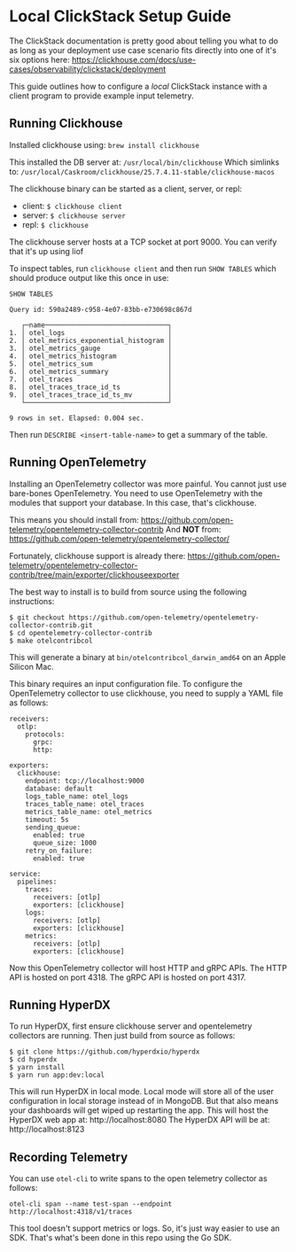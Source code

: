 Local ClickStack Setup Guide
==================

The ClickStack documentation is pretty good about telling you what to do as long as your deployment use case scenario fits directly into one of it's six options here: https://clickhouse.com/docs/use-cases/observability/clickstack/deployment

This guide outlines how to configure a *local* ClickStack instance with a client program to provide example input telemetry.

Running Clickhouse
------------------

Installed clickhouse using:
`brew install clickhouse`

This installed the DB server at: `/usr/local/bin/clickhouse`
Which simlinks to: `/usr/local/Caskroom/clickhouse/25.7.4.11-stable/clickhouse-macos`

The clickhouse binary can be started as a client, server, or repl:
- client: `$ clickhouse client`
- server: `$ clickhouse server`
- repl: `$ clickhouse`

The clickhouse server hosts at a TCP socket at port 9000. You can verify that it's up using liof

To inspect tables, run `clickhouse client` and then run `SHOW TABLES` which should produce output like this once in use:
```
SHOW TABLES

Query id: 590a2489-c958-4e07-83bb-e730698c867d

   ┌─name───────────────────────────────┐
1. │ otel_logs                          │
2. │ otel_metrics_exponential_histogram │
3. │ otel_metrics_gauge                 │
4. │ otel_metrics_histogram             │
5. │ otel_metrics_sum                   │
6. │ otel_metrics_summary               │
7. │ otel_traces                        │
8. │ otel_traces_trace_id_ts            │
9. │ otel_traces_trace_id_ts_mv         │
   └────────────────────────────────────┘

9 rows in set. Elapsed: 0.004 sec.
```

Then run `DESCRIBE <insert-table-name>` to get a summary of the table.



Running OpenTelemetry
------------------

Installing an OpenTelemetry collector was more painful. You cannot just use bare-bones OpenTelemetry. You need to use OpenTelemetry with the modules that support your database. In this case, that's clickhouse.

This means you should install from: https://github.com/open-telemetry/opentelemetry-collector-contrib
And **NOT** from: https://github.com/open-telemetry/opentelemetry-collector/

Fortunately, clickhouse support is already there: https://github.com/open-telemetry/opentelemetry-collector-contrib/tree/main/exporter/clickhouseexporter

The best way to install is to build from source using the following instructions: 
```
$ git checkout https://github.com/open-telemetry/opentelemetry-collector-contrib.git
$ cd opentelemetry-collector-contrib
$ make otelcontribcol
```

This will generate a binary at `bin/otelcontribcol_darwin_amd64` on an Apple Silicon Mac.

This binary requires an input configuration file. To configure the OpenTelemetry collector to use clickhouse, you need to supply a YAML file as follows:
```
receivers:
  otlp:
    protocols:
      grpc:
      http:

exporters:
  clickhouse:
    endpoint: tcp://localhost:9000
    database: default
    logs_table_name: otel_logs
    traces_table_name: otel_traces
    metrics_table_name: otel_metrics
    timeout: 5s
    sending_queue:
      enabled: true
      queue_size: 1000
    retry_on_failure:
      enabled: true

service:
  pipelines:
    traces:
      receivers: [otlp]
      exporters: [clickhouse]
    logs:
      receivers: [otlp]
      exporters: [clickhouse]
    metrics:
      receivers: [otlp]
      exporters: [clickhouse]
```

Now this OpenTelemetry collector will host HTTP and gRPC APIs. The HTTP API is hosted on port 4318. The gRPC API is hosted on port 4317.


Running HyperDX
------------------

To run HyperDX, first ensure clickhouse server and opentelemetry collectors are running. Then just build from source as follows:
```
$ git clone https://github.com/hyperdxio/hyperdx
$ cd hyperdx
$ yarn install
$ yarn run app:dev:local
```

This will run HyperDX in local mode. Local mode will store all of the user configuration in local storage instead of in MongoDB. But that also means your dashboards will get wiped up restarting the app.
This will host the HyperDX web app at: http://localhost:8080
The HyperDX API will be at: http://localhost:8123


Recording Telemetry
------------------
You can use `otel-cli` to write spans to the open telemetry collector as follows:
```
otel-cli span --name test-span --endpoint http://localhost:4318/v1/traces
```

This tool doesn't support metrics or logs. So, it's just way easier to use an SDK. That's what's been done in this repo using the Go SDK.


